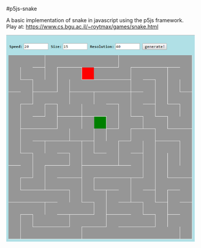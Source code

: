#p5js-snake

A basic implementation of snake in javascript using the p5js framework.
Play at: https://www.cs.bgu.ac.il/~roytmax/games/snake.html

![alt tag](https://raw.githubusercontent.com/imax531/p5js-maze/master/readme-img.png)
